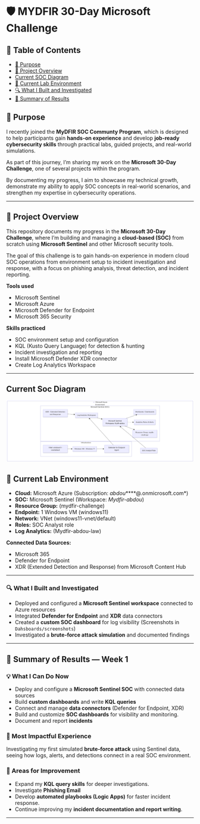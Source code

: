 
# 🛡️ MYDFIR 30-Day Microsoft Challenge


## 📘 Table of Contents
- [🎯 Purpose](#-purpose)
- [📘 Project Overview](#-project-overview)
- [Current SOC Diagram](#current-soc-diagram)
- [🧰 Current Lab Environment](#-current-lab-environment)
- [🔍 What I Built and Investigated](#-what-i-built-and-investigated)
- [🏁 Summary of Results](#-summary-of-results--week-1)

## 🎯 Purpose

I recently joined the **MyDFIR SOC Communty Program**, which is designed to help participants gain **hands-on experience** and develop **job-ready cybersecurity skills** through practical labs, guided projects, and real-world simulations.  

As part of this journey, I’m sharing my work on the **Microsoft 30-Day Challenge**, one of several projects within the program. 

By documenting my progress, I aim to showcase my technical growth, demonstrate my ability to apply SOC concepts in real-world scenarios, and strengthen my expertise in cybersecurity operations.


---

## 📘 Project Overview
This repository documents my progress in the **Microsoft 30-Day Challenge**, where I’m building and managing a **cloud-based  (SOC)** from scratch using **Microsoft Sentinel** and other Microsoft security tools.

The goal of this challenge is to gain hands-on experience in modern cloud SOC operations from environment setup to incident investigation and response, with a focus on phishing analysis, threat detection, and incident reporting.

**Tools used**
- Microsoft Sentinel  
- Microsoft Azure  
- Microsoft Defender for Endpoint  
- Microsoft 365 Security  

**Skills practiced**
- SOC environment setup and configuration  
- KQL (Kusto Query Language) for detection & hunting  
- Incident investigation and reporting  
- Install Microsoft Defender XDR connector
- Create Log Analytics Workspace


---
## Current Soc Diagram
![SOC Lab Architecture](Soc-Arch-Diagram.png)

## 🧰 Current Lab Environment
- **Cloud:** Microsoft Azure (Subscription: *abdou*****@.onmicrosoft.com*)  
- **SOC:** Microsoft Sentinel (Workspace: *Mydfir-abdou*)  
- **Resource Group:** (mydfir-challenge)
- **Endpoint:** 1 Windows VM (windows11)
- **Network:** VNet (windows11-vnet/default)
- **Roles:** SOC Analyst role  
- **Log Analytics:** (Mydfir-abdou-law)

**Connected Data Sources:**  
- Microsoft 365  
- Defender for Endpoint  
- XDR (Extended Detection and Response) from Microsoft Content Hub

---

### 🔍 What I Built and Investigated
- Deployed and configured a **Microsoft Sentinel workspace** connected to Azure resources  
- Integrated **Defender for Endpoint** and **XDR** data connectors  
- Created a **custom SOC dashboard** for log visibility (Screenshots in `Dahsboards/screenshots`)  
- Investigated a **brute-force attack simulation** and documented findings  

---

## 🏁 Summary of Results — Week 1

### 💡 What I Can Do Now
- Deploy and configure a **Microsoft Sentinel SOC** with connected data sources  
- Build **custom dashboards** and write **KQL queries**  
- Connect and manage **data connectors** (Defender for Endpoint, XDR)
- Build and customize **SOC dashboards** for visibility and monitoring.
- Document and report **incidents** 

### 🌟 Most Impactful Experience
Investigating my first simulated **brute-force attack** using Sentinel data, seeing how logs, alerts, and detections connect in a real SOC environment.

### 🚀 Areas for Improvement
- Expand my **KQL query skills** for deeper investigations.  
- Investigate **Phishing Email**  
- Develop **automated playbooks (Logic Apps)** for faster incident response.  
- Continue improving my **incident documentation and report writing**.

---



